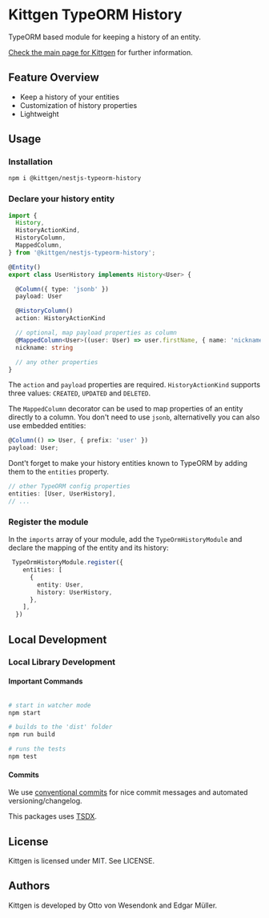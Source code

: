 # Kittgen TypeORM History

TypeORM based module for keeping a history of an entity.

[Check the main page for Kittgen](https://github.com/kittgen/kittgen-nestjs) for further information.

## Feature Overview
* Keep a history of your entities
* Customization of history properties
* Lightweight 

## Usage
### Installation

```bash
npm i @kittgen/nestjs-typeorm-history
```

### Declare your history entity

```ts
import {
  History,
  HistoryActionKind,
  HistoryColumn,
  MappedColumn,
} from '@kittgen/nestjs-typeorm-history';

@Entity()
export class UserHistory implements History<User> {

  @Column({ type: 'jsonb' })
  payload: User

  @HistoryColumn()
  action: HistoryActionKind

  // optional, map payload properties as column
  @MappedColumn<User>((user: User) => user.firstName, { name: 'nickname' })
  nickname: string

  // any other properties
}
```

The `action` and `payload` properties are required. 
`HistoryActionKind` supports three values: `CREATED`, `UPDATED` and `DELETED`.

The `MappedColumn` decorator can be used to map properties of an entity directly to a column.
You don't need to use `jsonb`, alternativelly you can also use embedded entities:

```ts
@Column(() => User, { prefix: 'user' })
payload: User;
```


Dont't forget to make your history entities known to TypeORM by adding them to the `entities`
property.

```ts
// other TypeORM config properties
entities: [User, UserHistory],
// ...
```

### Register the module

In the `imports` array of your module, add the `TypeOrmHistoryModule` and declare the mapping 
of the entity and its history:

```ts
 TypeOrmHistoryModule.register({
    entities: [
      {
        entity: User,
        history: UserHistory,
      },
    ],
  })
```

## Local Development

### Local Library Development

#### Important Commands

```bash

# start in watcher mode
npm start

# builds to the 'dist' folder
npm run build

# runs the tests
npm test

```

#### Commits

We use [conventional commits](https://www.conventionalcommits.org/en/v1.0.0/) for nice commit messages and automated versioning/changelog.

This packages uses [TSDX](https://github.com/jaredpalmer/tsdx).

## License

Kittgen is licensed under MIT. See LICENSE.

## Authors

Kittgen is developed by Otto von Wesendonk and Edgar Müller.
